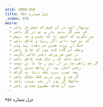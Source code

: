 ```yaml
---
utid: 1000-456
title: غزل شماره ۴۵۶
_index: 456
mesra:
  - نوبهار است در آن کوش که خوش دل باشی
  - که بسی گُل بدمد باز و تو در گِل باشی
  - من نگویم که کنون با که نشین و چه بنوش
  - که تو خود دانی اگر زیرک و عاقل باشی
  - چنگ در پرده همین می دهدت پند ولی
  - وعظت آن گاه کند سود که قابل باشی
  - در چمن هر ورقی دفتر حالی دگرست
  - حیف باشد که ز حال همه غافل باشی
  - گر چه راهی ست پر از بیم ز ما تا بَرِ دوست
  - رفتن آسان بود ار واقف منزل باشی
  - نقد عمرت ببرد غصّه دنیا به گزاف
  - گر شب و روز درین قصّه مشکل باشی
  - حافظا گر مدد از بخت بلندت باشد
  - صید آن شاهد مطبوع شمایل باشی
---
```

غزل شماره ۴۵۶
